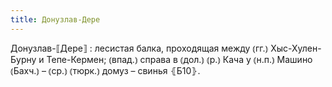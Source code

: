 ```yaml
---
title: Донузлав-Дере
---
```


Донузлав-⟦Дере⟧
: лесистая балка, проходящая между ⦅гг.⦆ Хыс-Хулен-Бурну и Тепе-Кермен; ⦅впад.⦆ справа в ⦅дол.⦆ ⦅р.⦆ Кача у ⦅н.п.⦆ Машино ⦅Бахч.⦆ – ⦅ср.⦆ ⦅тюрк.⦆ домуз – свинья ⦃Б10⦄.
